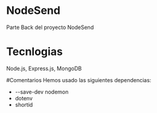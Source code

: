 # NodeSend
Parte Back del proyecto NodeSend

# Tecnlogias
Node.js, Express.js, MongoDB

#Comentarios
Hemos usado las siguientes dependencias: 
 * --save-dev nodemon
 * dotenv 
 * shortid 
